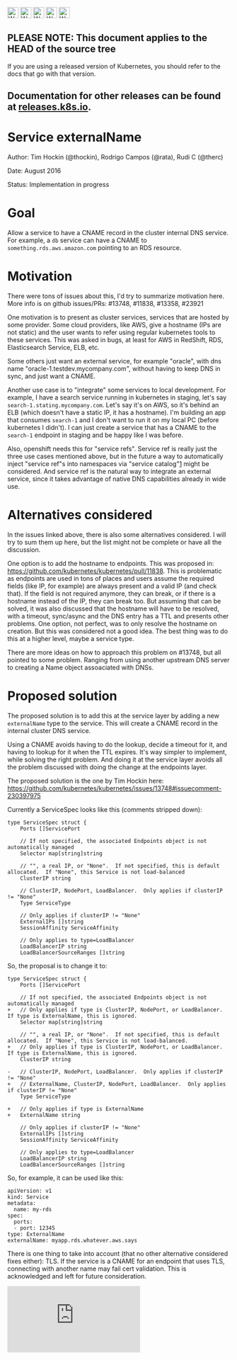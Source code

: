 <!-- BEGIN MUNGE: UNVERSIONED_WARNING -->

<!-- BEGIN STRIP_FOR_RELEASE -->

<img src="http://kubernetes.io/kubernetes/img/warning.png" alt="WARNING"
     width="25" height="25">
<img src="http://kubernetes.io/kubernetes/img/warning.png" alt="WARNING"
     width="25" height="25">
<img src="http://kubernetes.io/kubernetes/img/warning.png" alt="WARNING"
     width="25" height="25">
<img src="http://kubernetes.io/kubernetes/img/warning.png" alt="WARNING"
     width="25" height="25">
<img src="http://kubernetes.io/kubernetes/img/warning.png" alt="WARNING"
     width="25" height="25">

<h2>PLEASE NOTE: This document applies to the HEAD of the source tree</h2>

If you are using a released version of Kubernetes, you should
refer to the docs that go with that version.

Documentation for other releases can be found at
[releases.k8s.io](http://releases.k8s.io).
</strong>
--

<!-- END STRIP_FOR_RELEASE -->

<!-- END MUNGE: UNVERSIONED_WARNING -->

# Service externalName

Author: Tim Hockin (@thockin), Rodrigo Campos (@rata), Rudi C (@therc)

Date: August 2016

Status: Implementation in progress

# Goal

Allow a service to have a CNAME record in the cluster internal DNS service. For
example, a `db` service can have a CNAME to `something.rds.aws.amazon.com`
pointing to an RDS resource.

# Motivation

There were tons of issues about this, I'd try to summarize motivation here. More
info is on github issues/PRs: #13748, #11838, #13358, #23921

One motivation is to present as cluster services, services that are hosted by
some provider. Some cloud providers, like AWS, give a hostname (IPs are not
static) and the user wants to refer using regular kubernetes tools to these
services. This was asked in bugs, at least for AWS in RedShift, RDS,
Elasticsearch Service, ELB, etc.

Some others just want an external service, for example "oracle", with dns name
"oracle-1.testdev.mycompany.com", without having to keep DNS in sync, and just
want a CNAME.

Another use case is to "integrate" some services to local development. For
example, I have a search service running in kubernetes in staging, let's say
`search-1.stating.mycompany.com`. Let's say it's on AWS, so it's behind an ELB
(which doesn't have a static IP, it has a hostname). I'm building an app that
consumes `search-1` and I don't want to run it on my local PC (before kubernetes
I didn't). I can just create a service that has a CNAME to the `search-1`
endpoint in staging and be happy like I was before.

Also, openshift needs this for "service refs". Service ref is really just the
three use cases mentioned above, but in the future a way to automatically inject
"service ref"s into namespaces via "service catalog"[1] might be considered. And
service ref is the natural way to integrate an external service, since it takes
advantage of native DNS capabilities already in wide use.

[1]: https://github.com/kubernetes/kubernetes/pull/17543

# Alternatives considered

In the issues linked above, there is also some alternatives considered. I will
try to sum them up here, but the list might not be complete or have all the
discussion.

One option is to add the hostname to endpoints. This was proposed in:
https://github.com/kubernetes/kubernetes/pull/11838. This is problematic as
endpoints are used in tons of places and users assume the required fields (like
IP, for example) are always present and a valid IP (and check that). If the
field is not required anymore, they can break, or if there is a hostname instead
of the IP, they can break too.  But assuming that can be solved, it was also
discussed that the hostname will have to be resolved, with a timeout, sync/async
and the DNS entry has a TTL and presents other problems. One option, not
perfect, was to only resolve the hostname on creation. But this was considered
not a good idea. The best thing was to do this at a higher level, maybe a
service type.

There are more ideas on how to approach this problem on #13748, but all pointed
to some problem. Ranging from using another upstream DNS server to creating a
Name object assoaciated with DNSs.

# Proposed solution

The proposed solution is to add this at the service layer by adding a new
`externalName` type to the service. This will create a CNAME record in the
internal cluster DNS service.

Using a CNAME avoids having to do the lookup, decide a timeout for it, and
having to lookup for it when the TTL expires. It's way simpler to implement,
while solving the right problem. And doing it at the service layer avoids all
the problem discussed with doing the change at the endpoints layer.

The proposed solution is the one by Tim Hockin here:
https://github.com/kubernetes/kubernetes/issues/13748#issuecomment-230397975

Currently a ServiceSpec looks like this (comments stripped down):

```
type ServiceSpec struct {
    Ports []ServicePort

    // If not specified, the associated Endpoints object is not automatically managed
    Selector map[string]string

    // "", a real IP, or "None".  If not specified, this is default allocated.  If "None", this Service is not load-balanced
    ClusterIP string

    // ClusterIP, NodePort, LoadBalancer.  Only applies if clusterIP != "None"
    Type ServiceType

    // Only applies if clusterIP != "None"
    ExternalIPs []string
    SessionAffinity ServiceAffinity

    // Only applies to type=LoadBalancer
    LoadBalancerIP string
    LoadBalancerSourceRanges []string
```

So, the proposal is to change it to:

```
type ServiceSpec struct {
    Ports []ServicePort

    // If not specified, the associated Endpoints object is not automatically managed
+   // Only applies if type is ClusterIP, NodePort, or LoadBalancer.  If type is ExternalName, this is ignored.
    Selector map[string]string

    // "", a real IP, or "None".  If not specified, this is default allocated.  If "None", this Service is not load-balanced.
+   // Only applies if type is ClusterIP, NodePort, or LoadBalancer.  If type is ExternalName, this is ignored.
    ClusterIP string

-   // ClusterIP, NodePort, LoadBalancer.  Only applies if clusterIP != "None"
+   // ExternalName, ClusterIP, NodePort, LoadBalancer.  Only applies if clusterIP != "None"
    Type ServiceType

+   // Only applies if type is ExternalName
+   ExternalName string

    // Only applies if clusterIP != "None"
    ExternalIPs []string
    SessionAffinity ServiceAffinity

    // Only applies to type=LoadBalancer
    LoadBalancerIP string
    LoadBalancerSourceRanges []string
```

So, for example, it can be used like this:

```
apiVersion: v1
kind: Service
metadata:
  name: my-rds
spec:
  ports:
  - port: 12345
type: ExternalName
externalName: myapp.rds.whatever.aws.says
```

There is one thing to take into account (that no other alternative considered
fixes either): TLS. If the service is a CNAME for an endpoint that uses TLS,
connecting with another name may fail cert validation. This is acknowledged and
left for future consideration.


<!-- BEGIN MUNGE: GENERATED_ANALYTICS -->
[![Analytics](https://kubernetes-site.appspot.com/UA-36037335-10/GitHub/docs/proposals/service-external-name.md?pixel)]()
<!-- END MUNGE: GENERATED_ANALYTICS -->
